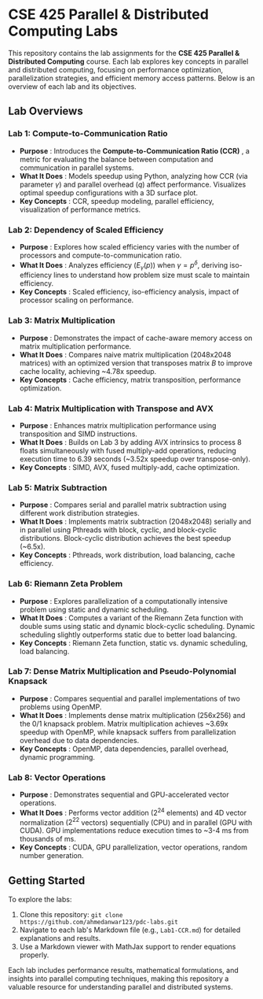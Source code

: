 # CSE 425 Parallel & Distributed Computing Labs

This repository contains the lab assignments for the **CSE 425 Parallel & Distributed Computing** course. Each lab explores key concepts in parallel and distributed computing, focusing on performance optimization, parallelization strategies, and efficient memory access patterns. Below is an overview of each lab and its objectives.

## Lab Overviews

### Lab 1: Compute-to-Communication Ratio

- **Purpose** : Introduces the **Compute-to-Communication Ratio (CCR)** , a metric for evaluating the balance between computation and communication in parallel systems.
- **What It Does** : Models speedup using Python, analyzing how CCR (via parameter $\gamma$) and parallel overhead ($q$) affect performance. Visualizes optimal speedup configurations with a 3D surface plot.
- **Key Concepts** : CCR, speedup modeling, parallel efficiency, visualization of performance metrics.

### Lab 2: Dependency of Scaled Efficiency

- **Purpose** : Explores how scaled efficiency varies with the number of processors and compute-to-communication ratio.
- **What It Does** : Analyzes efficiency ($E_\gamma(p)$) when $\gamma = p^\delta$, deriving iso-efficiency lines to understand how problem size must scale to maintain efficiency.
- **Key Concepts** : Scaled efficiency, iso-efficiency analysis, impact of processor scaling on performance.

### Lab 3: Matrix Multiplication

- **Purpose** : Demonstrates the impact of cache-aware memory access on matrix multiplication performance.
- **What It Does** : Compares naive matrix multiplication (2048x2048 matrices) with an optimized version that transposes matrix $B$ to improve cache locality, achieving ~4.78x speedup.
- **Key Concepts** : Cache efficiency, matrix transposition, performance optimization.

### Lab 4: Matrix Multiplication with Transpose and AVX

- **Purpose** : Enhances matrix multiplication performance using transposition and SIMD instructions.
- **What It Does** : Builds on Lab 3 by adding AVX intrinsics to process 8 floats simultaneously with fused multiply-add operations, reducing execution time to 6.39 seconds (~3.52x speedup over transpose-only).
- **Key Concepts** : SIMD, AVX, fused multiply-add, cache optimization.

### Lab 5: Matrix Subtraction

- **Purpose** : Compares serial and parallel matrix subtraction using different work distribution strategies.
- **What It Does** : Implements matrix subtraction (2048x2048) serially and in parallel using Pthreads with block, cyclic, and block-cyclic distributions. Block-cyclic distribution achieves the best speedup (~6.5x).
- **Key Concepts** : Pthreads, work distribution, load balancing, cache efficiency.

### Lab 6: Riemann Zeta Problem

- **Purpose** : Explores parallelization of a computationally intensive problem using static and dynamic scheduling.
- **What It Does** : Computes a variant of the Riemann Zeta function with double sums using static and dynamic block-cyclic scheduling. Dynamic scheduling slightly outperforms static due to better load balancing.
- **Key Concepts** : Riemann Zeta function, static vs. dynamic scheduling, load balancing.

### Lab 7: Dense Matrix Multiplication and Pseudo-Polynomial Knapsack

- **Purpose** : Compares sequential and parallel implementations of two problems using OpenMP.
- **What It Does** : Implements dense matrix multiplication (256x256) and the 0/1 knapsack problem. Matrix multiplication achieves ~3.69x speedup with OpenMP, while knapsack suffers from parallelization overhead due to data dependencies.
- **Key Concepts** : OpenMP, data dependencies, parallel overhead, dynamic programming.

### Lab 8: Vector Operations

- **Purpose** : Demonstrates sequential and GPU-accelerated vector operations.
- **What It Does** : Performs vector addition ($2^{24}$ elements) and 4D vector normalization ($2^{22}$ vectors) sequentially (CPU) and in parallel (GPU with CUDA). GPU implementations reduce execution times to ~3-4 ms from thousands of ms.
- **Key Concepts** : CUDA, GPU parallelization, vector operations, random number generation.

## Getting Started

To explore the labs:

1. Clone this repository: `git clone https://github.com/ahmedanwar123/pdc-labs.git`
2. Navigate to each lab's Markdown file (e.g., `Lab1-CCR.md`) for detailed explanations and results.
3. Use a Markdown viewer with MathJax support to render equations properly.

Each lab includes performance results, mathematical formulations, and insights into parallel computing techniques, making this repository a valuable resource for understanding parallel and distributed systems.
